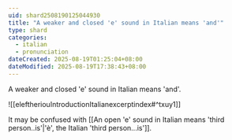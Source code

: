```yaml
---
uid: shard2508190125044930
title: "A weaker and closed 'e' sound in Italian means 'and'"
type: shard
categories:
  - italian
  - pronunciation
dateCreated: 2025-08-19T01:25:04+08:00
dateModified: 2025-08-19T17:38:43+08:00
---
```

A weaker and closed 'e' sound in Italian means 'and'.

![[eleftheriouIntroductionItalianexcerptindex#^txuy1]]

It may be confused with [[An open 'e' sound in Italian means 'third person..is'|'è', the Italian 'third person...is']].